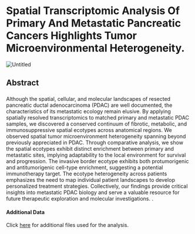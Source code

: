 # Spatial Transcriptomic Analysis Of Primary And Metastatic Pancreatic Cancers Highlights Tumor Microenvironmental Heterogeneity.

![Untitled](https://github.com/Masood-Lab/PDAC_Mets/assets/154272206/8b06c1ce-94c6-4790-9cba-7cd5e08dac38)


## Abstract
###
Although the spatial, cellular, and molecular landscapes of resected pancreatic ductal adenocarcinoma (PDAC) are well documented, the characteristics of its metastatic ecology remain elusive. By applying spatially resolved transcriptomics to matched primary and metastatic PDAC samples, we discovered a conserved continuum of fibrotic, metabolic, and immunosuppressive spatial ecotypes across anatomical regions. We observed spatial tumor microenvironment heterogeneity spanning beyond previously appreciated in PDAC. Through comparative analysis, we show the  spatial ecotypes exhibit distinct enrichment between primary and metastatic sites, implying adaptability to the local environment for survival and progression. The invasive border ecotype exhibits both protumorigenic and antitumorigenic cell-type enrichment, suggesting a potential immunotherapy target. The ecotype heterogeneity across patients emphasizes the need to map individual patient landscapes to develop personalized treatment strategies. Collectively, our findings provide critical insights into metastatic PDAC biology and serve a valuable resource for future therapeutic exploration and molecular investigations.
. 

#### Additional Data
Click [here](https://zenodo.org/records/10712047) for additional files used for the analysis.
